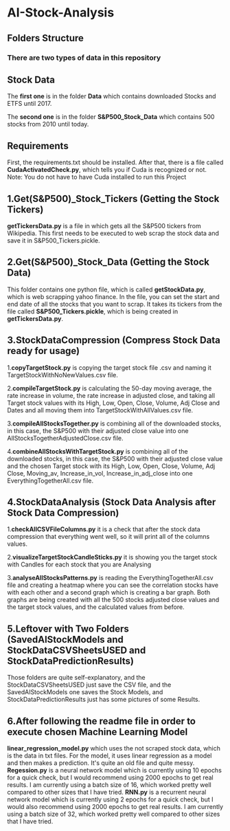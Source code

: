 # AI-Stock-Analysis

## Folders Structure 
### There are two types of data in this repository 

## Stock Data
The **first one** is in the folder **Data** which contains downloaded Stocks and ETFS until 2017.

The **second one** is in the folder **S&P500_Stock_Data** which contains 500 stocks from 2010 until today.  

## Requirements
First, the requirements.txt should be installed. After that, there is a file called **CudaActivatedCheck.py**, which tells you if Cuda is recognized or not. 
Note: You do not have to have Cuda installed to run this Project 

## 1.Get(S&P500)_Stock_Tickers (Getting the Stock Tickers)
**getTickersData.py** is a file in which gets all the S&P500 tickers from Wikipedia. This first needs to be executed to web scrap the stock data and save it in S&P500_Tickers.pickle.

## 2.Get(S&P500)_Stock_Data (Getting the Stock Data)
This folder contains one python file, which is called **getStockData.py**, which is web scrapping yahoo finance. 
In the file, you can set the start and end date of all the stocks that you want to scrap.
It takes its tickers from the file called **S&P500_Tickers.pickle**, which is being created in **getTickersData.py**. 

## 3.StockDataCompression (Compress Stock Data ready for usage)

1.**copyTargetStock.py** is copying the target stock file .csv and naming it TargetStockWithNoNewValues.csv file.

2.**compileTargetStock.py** is calculating the 50-day moving average, the rate increase in volume, the rate increase in adjusted close, and taking all Target stock values with its High, Low, Open, Close, Volume, Adj Close and Dates and all moving them into TargetStockWithAllValues.csv file.

3.**compileAllStocksTogether.py** is combining all of the downloaded stocks, in this case, the S&P500 with their adjusted close value into one AllStocksTogetherAdjustedClose.csv file.

4.**combineAllStocksWithTargetStock.py** is combining all of the downloaded stocks, in this case, the S&P500 with their adjusted close value and the chosen Target stock with its High, Low, Open, Close, Volume, Adj Close, Moving_av, Increase_in_vol, Increase_in_adj_close into one EverythingTogetherAll.csv file.

## 4.StockDataAnalysis (Stock Data Analysis after Stock Data Compression)

1.**checkAllCSVFileColumns.py** it is a check that after the stock data compression that everything went well, so it will print all of the columns values.

2.**visualizeTargetStockCandleSticks.py** it is showing you the target stock with Candles for each stock that you are Analysing

3.**analyseAllStocksPatterns.py** is reading the EverythingTogetherAll.csv file and creating a heatmap where you can see the correlation stocks have with each other and a second graph which is creating a bar graph. Both graphs are being created with all the 500 stocks adjusted close values and the target stock values, and the calculated values from before.

## 5.Leftover with Two Folders (SavedAIStockModels and StockDataCSVSheetsUSED and StockDataPredictionResults)
Those folders are quite self-explanatory, and the StockDataCSVSheetsUSED just save the CSV file, and the SavedAIStockModels one saves the Stock Models, and StockDataPredictionResults just has some pictures of some Results. 

## 6.After following the readme file in order to execute chosen Machine Learning Model
**linear_regression_model.py** which uses the not scraped stock data, which is the data in txt files. For the model, it uses linear regression as a model and then makes a prediction. It's quite an old file and quite messy.
**Regession.py** is a neural network model which is currently using 10 epochs for a quick check, but I would recommend using 2000 epochs to get real results. I am currently using a batch size of 16, which worked pretty well compared to other sizes that I have tried.
**RNN.py** is a recurrent neural network model which is currently using 2 epochs for a quick check, but I would also recommend using 2000 epochs to get real results. I am currently using a batch size of 32, which worked pretty well compared to other sizes that I have tried.
